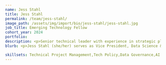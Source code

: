```yaml
---
name: Jess Stahl
title: Jess Stahl
permalink: /team/jess-stahl/
image_path: /assets/img/import/bio/jess-stahl/jess-stahl.jpg
job_title: Emerging Technology Fellow
cohort_year: 2024
portfolio:
description: <p>Senior technical leader with experience in strategic planning, policy & governance. Domain expertise in health & behavioral economics and accreditation. Focused on maximizing the benefits of technology for public good while minimizing the potential risks. Experience working with startups, big tech companies, academia, non-profit sector, boards/advisory groups, and international organizations.</p>
blurb: <p>Jess Stahl (she/her) serves as Vice President, Data Science & Analytics for the Northwest Commission on Colleges and Universities, directing data and AI policy & governance. She is the AI in Higher Education Advisory Board Chair and leads national initiatives on AI governance and data privacy, often collaborating with non-profit, industry, philanthropic, and academic organizations. She leads the IAAA certification working group to develop global industry standards for AI (algorithmic) auditing. She is a Doctor of Behavioral Health and holds a M.Sc. in Health Economics, Policy, and Management from the London School of Economics and Political Science (LSE). Previously, she served as Assistant Dean for Strategic Initiatives and Quality Advancement at the University of Arizona, Health Sciences and was a faculty member (College of Nursing) and guest lecturer (College of Medicine, College of Pharmacy, College of Management). She also held multiple roles with a non-profit organization building AI governance infrastructure using privacy enhancing technologies (PETs) to facilitate access to AI systems and data for audit/research. She is a member of the UN PET Lab/Task Team, which focus on facilitating research, collaboration, and exploration of PETs implementation by national statistics offices. Through America's DataHub Consortium (NSF/NCSES), she collaborates with leading PETs providers to explore the potential for PETs methodologies to expand access to national statistical data for research. As an Emerging Technology Fellow, she looks forward to contributing to key data/AI and national data/AI infrastructure initiatives (e.g., National Secure Data Service, National AI Research Resource) and efficient governance structures to ensure those systems are well-aligned with federal regulations and best practices.</p>

skillsets: Technical Project Management,Tech Policy,Data Governance,AI Governance,Auditing,Data Science,Machine Learning,Privacy-Enhancing Technologies
---
```

